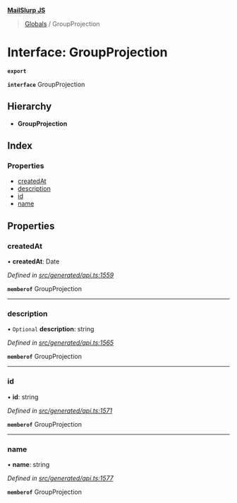 **[MailSlurp JS](../README.md)**

> [Globals](../README.md) / GroupProjection

# Interface: GroupProjection

**`export`** 

**`interface`** GroupProjection

## Hierarchy

* **GroupProjection**

## Index

### Properties

* [createdAt](groupprojection.md#createdat)
* [description](groupprojection.md#description)
* [id](groupprojection.md#id)
* [name](groupprojection.md#name)

## Properties

### createdAt

•  **createdAt**: Date

*Defined in [src/generated/api.ts:1559](https://github.com/mailslurp/mailslurp-client/blob/c889afa/src/generated/api.ts#L1559)*

**`memberof`** GroupProjection

___

### description

• `Optional` **description**: string

*Defined in [src/generated/api.ts:1565](https://github.com/mailslurp/mailslurp-client/blob/c889afa/src/generated/api.ts#L1565)*

**`memberof`** GroupProjection

___

### id

•  **id**: string

*Defined in [src/generated/api.ts:1571](https://github.com/mailslurp/mailslurp-client/blob/c889afa/src/generated/api.ts#L1571)*

**`memberof`** GroupProjection

___

### name

•  **name**: string

*Defined in [src/generated/api.ts:1577](https://github.com/mailslurp/mailslurp-client/blob/c889afa/src/generated/api.ts#L1577)*

**`memberof`** GroupProjection
